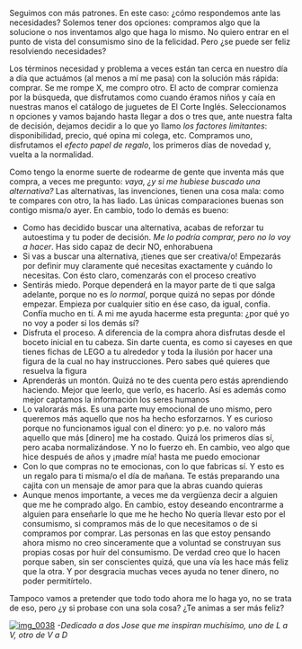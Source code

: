 Seguimos con más patrones. En este caso: ¿cómo respondemos ante las necesidades? Solemos tener dos opciones: compramos algo que la solucione o nos inventamos algo que haga lo mismo. No quiero entrar en el punto de vista del consumismo sino de la felicidad. Pero ¿se puede ser feliz resolviendo necesidades?

Los términos necesidad y problema a veces están tan cerca en nuestro día a día que actuámos (al menos a mí me pasa) con la solución más rápida: comprar. Se me rompe X, me compro otro. El acto de comprar comienza por la búsqueda, que disfrutamos como cuando éramos niños y caía en nuestras manos el catálogo de juguetes de El Corte Inglés. Seleccionamos n opciones y vamos bajando hasta llegar a dos o tres que, ante nuestra falta de decisión, dejamos decidir a lo que yo llamo _los factores limitantes_: disponibilidad, precio, qué opina mi colega, etc. Compramos uno, disfrutamos el _efecto papel de regalo_, los primeros días de novedad y, vuelta a la normalidad.

Como tengo la enorme suerte de rodearme de gente que inventa más que compra, a veces me pregunto: _vaya, ¿y si me hubiese buscado una alternativa?_ Las alternativas, las invenciones, tienen una cosa mala: como te compares con otro, la has liado. Las únicas comparaciones buenas son contigo misma/o ayer. En cambio, todo lo demás es bueno:

*   Como has decidido buscar una alternativa, acabas de reforzar tu autoestima y tu poder de decisión. _Me lo podría comprar, pero no lo voy a hacer_. Has sido capaz de decir NO, enhorabuena
*   Si vas a buscar una alternativa, ¡tienes que ser creativa/o! Empezarás por definir muy claramente qué necesitas exactamente y cuándo lo necesitas. Con ésto claro, comenzarás con el proceso creativo
*   Sentirás miedo. Porque dependerá en la mayor parte de ti que salga adelante, porque no es _lo normal_, porque quizá no sepas por dónde empezar. Empieza por cualquier sitio en ése caso, da igual, confía. Confía mucho en ti. A mi me ayuda hacerme esta pregunta: ¿por qué yo no voy a poder si los demás sí?
*   Disfruta el proceso. A diferencia de la compra ahora disfrutas desde el boceto inicial en tu cabeza. Sin darte cuenta, es como si cayeses en que tienes fichas de LEGO a tu alrededor y toda la ilusión por hacer una figura de la cual no hay instrucciones. Pero sabes qué quieres que resuelva la figura
*   Aprenderás un montón. Quizá no te des cuenta pero estás aprendiendo haciendo. Mejor que leerlo, que verlo, es hacerlo. Así es además como mejor captamos la información los seres humanos
*   Lo valorarás más. Es una parte muy emocional de uno mismo, pero queremos más aquello que nos ha hecho esforzarnos. Y es curioso porque no funcionamos igual con el dinero: yo p.e. no valoro más aquello que más [dinero] me ha costado. Quizá los primeros días sí, pero acaba normalizándose. Y no lo fuerzo eh. En cambio, veo algo que hice después de años y ¡madre mía! hasta me puedo emocionar
*   Con lo que compras no te emocionas, con lo que fabricas sí. Y esto es un regalo para ti misma/o el día de mañana. Te estás preparando una cajita con un mensaje de amor para que la abras cuando quieras
*   Aunque menos importante, a veces me da vergüenza decir a alguien que me he comprado algo. En cambio, estoy deseando encontrarme a alguien para enseñarle lo que me he hecho
No quería llevar esto por el consumismo, si compramos más de lo que necesitamos o de si compramos por comprar. Las personas en las que estoy pensando ahora mismo no creo sinceramente que a voluntad se construyan sus propias cosas por huír del consumismo. De verdad creo que lo hacen porque saben, sin ser conscientes quizá, que una vía les hace más feliz que la otra. Y por desgracia muchas veces ayuda no tener dinero, no poder permitírtelo.

Tampoco vamos a pretender que todo todo ahora me lo haga yo, no se trata de eso, pero ¿y si probase con una sola cosa? ¿Te animas a ser más feliz?

[![img_0038](img_0038.jpg?w=1024)](http://www.wired.com/2015/07/lego-makes-everything-bettereven-prosthetic-kids)
_-Dedicado a dos Jose que me inspiran muchísimo, uno de L a V, otro de V a D_